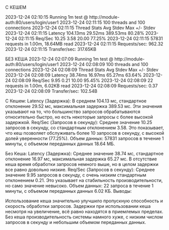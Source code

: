 C КЕШЕМ

2023-12-24 02:10:15 Running 1m test @ http://module-auth:80/users/login/user1
2023-12-24 02:11:15   100 threads and 100 connections
2023-12-24 02:11:15   Thread Stats   Avg      Stdev     Max   +/- Stdev
2023-12-24 02:11:15     Latency   104.13ms   29.52ms 389.53ms   80.28%
2023-12-24 02:11:15     Req/Sec    10.25      3.58    20.00     77.25%
2023-12-24 02:11:15   57831 requests in 1.00m, 18.64MB read
2023-12-24 02:11:15 Requests/sec:    962.32
2023-12-24 02:11:15 Transfer/sec:    317.65KB

БЕЗ КЕША
2023-12-24 02:07:09 Running 1m test @ http://module-auth:80/users/login/user1
2023-12-24 02:08:09   100 threads and 100 connections
2023-12-24 02:08:09   Thread Stats   Avg      Stdev     Max   +/- Stdev
2023-12-24 02:08:09     Latency    38.74ms   16.97ms  65.27ms   63.64%
2023-12-24 02:08:09     Req/Sec     9.95      0.21    10.00     95.45%
2023-12-24 02:08:09   22 requests in 1.00m, 6.02KB read
2023-12-24 02:08:09 Requests/sec:      0.37
2023-12-24 02:08:09 Transfer/sec:     102.54B


С Кешем:
Latency (Задержка): В среднем 104.13 мс, стандартное отклонение 29.52 мс, максимальная задержка 389.53 мс. Эти значения указывают на то, что большинство запросов обрабатываются относительно быстро, но есть некоторые запросы с более высокой задержкой.
Req/Sec (Запросов в секунду): Среднее значение 10.25 запросов в секунду, со стандартным отклонением 3.58. Это показывает, что кеш позволяет обслуживать более 10 запросов в секунду, с высокой долей уверенности (77.25%).
Объем данных: 57831 запросов в течение 1 минуты, с объемом переданных данных 18.64 МБ.

Без Кеша:
Latency (Задержка): Среднее значение 38.74 мс, стандартное отклонение 16.97 мс, максимальная задержка 65.27 мс. В отсутствие кеша время обработки запросов немного выше, но в целом задержки все равно довольно низкие.
Req/Sec (Запросов в секунду): Среднее значение 9.95 запросов в секунду, с очень низким стандартным отклонением 0.21. Это указывает на стабильность производительности, но само значение невысоко.
Объем данных: 22 запроса в течение 1 минуты, с объемом переданных данных 6.02 КБ.
Выводы:

Использование кеша значительно улучшило пропускную способность и скорость обработки запросов.
Задержки при использовании кеша несмотря на увеличение, всё равно находятся в приемлемых пределах.
Без кеша производительность системы намного хуже, с низким числом запросов в секунду и небольшим объемом переданных данных.